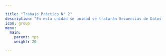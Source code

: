 ```yaml
---

title: "Trabajo Práctico N° 2"
description: "En esta unidad se unidad se tratarán Secuencias de Datos Elementales, Secuencias de Registros, Corte de Control, Mezcla, Actualización, Archivos Indexados"
icon: group
menu:
  main:
    parent: tps
    weight: 20

---
```


